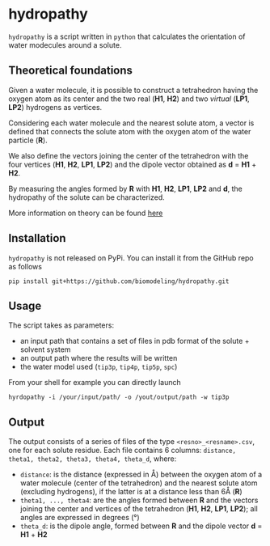 # hydropathy
`hydropathy` is a script written in `python` that calculates the orientation of water modecules around a solute. 

## Theoretical foundations
Given a water molecule, it is possible to construct a tetrahedron having the oxygen atom as its center and the two real (**H1**, **H2**) and two _virtual_ (**LP1**, **LP2**) hydrogens as vertices.

Considering each water molecule and the nearest solute atom, a vector is defined that connects the solute atom with the oxygen atom of the water particle (**R**). 

We also define the vectors joining the center of the tetrahedron with the four vertices (**H1**, **H2**, **LP1**, **LP2**) and the dipole vector obtained as **d** = **H1** + **H2**. 

By measuring the angles formed by **R** with **H1**, **H2**, **LP1**, **LP2** and **d**, the hydropathy of the solute can be characterized.

More information on theory can be found <a href="https://www.frontiersin.org/articles/10.3389/fmolb.2021.626837/full" target="_blank">here</a>


## Installation
`hydropathy` is not released on PyPi. You can install it from the GitHub repo as follows
```
pip install git+https://github.com/biomodeling/hydropathy.git
```


## Usage
The script takes as parameters:
- an input path that contains a set of files in pdb format of the solute + solvent system
- an output path where the results will be written
- the water model used (`tip3p`, `tip4p`, `tip5p`, `spc`)

From your shell for example you can directly launch
```
hyrdopathy -i /your/input/path/ -o /yout/output/path -w tip3p
```


## Output
The output consists of a series of files of the type `<resno>_<resname>.csv`, one for each solute residue. Each file contains 6 columns: `distance, theta1, theta2, theta3, theta4, theta_d`, where:

- `distance`: is the distance (expressed in Å) between the oxygen atom of a water molecule (center of the tetrahedron) and the nearest solute atom (excluding hydrogens), if the latter is at a distance less than 6Å (**R**)
- `theta1, ..., theta4`: are the angles formed between **R** and the vectors joining the center and vertices of the tetrahedron (**H1**, **H2**, **LP1**, **LP2**); all angles are expressed in degrees (°)
- `theta_d`: is the dipole angle, formed between **R** and the dipole vector **d** = **H1** + **H2** 

